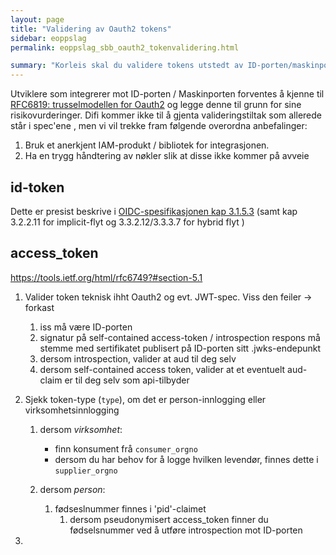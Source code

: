 ```yaml
---
layout: page
title: "Validering av Oauth2 tokens"
sidebar: eoppslag
permalink: eoppslag_sbb_oauth2_tokenvalidering.html

summary: "Korleis skal du validere tokens utstedt av ID-porten/maskinporten "
---
```


Utviklere som integrerer mot ID-porten / Maskinporten forventes å kjenne til [RFC6819: trusselmodellen for Oauth2](https://tools.ietf.org/html/rfc6819) og legge denne til grunn for sine risikovurderinger.  Difi kommer ikke til å gjenta valideringstiltak som allerede står i spec'ene , men vi vil trekke fram følgende overordna anbefalinger:

1) Bruk et anerkjent IAM-produkt / bibliotek for integrasjonen.
2) Ha en trygg håndtering av nøkler slik at disse ikke kommer på avveie


## id-token

Dette er presist beskrive i [OIDC-spesifikasjonen kap 3.1.5.3](https://openid.net/specs/openid-connect-core-1_0.html#TokenResponseValidation)
(samt kap 3.2.2.11 for implicit-flyt og 3.3.2.12/3.3.3.7 for hybrid flyt )


## access_token


https://tools.ietf.org/html/rfc6749?#section-5.1

1. Valider token teknisk ihht Oauth2 og evt. JWT-spec.  Viss den feiler -> forkast
    1.  iss må være ID-porten
    2.  signatur på self-contained access-token / introspection respons må stemme med sertifikatet publisert på ID-porten sitt .jwks-endepunkt
    3. dersom introspection, valider at aud til deg selv
    4. dersom self-contained access token, valider at et eventuelt aud-claim er til deg selv som api-tilbyder

2. Sjekk token-type (`type`), om det er person-innlogging eller virksomhetsinnlogging
     1. dersom *virksomhet*:
         * finn konsument frå  `consumer_orgno`
         * dersom du har behov for å logge hvilken levendør, finnes dette i `supplier_orgno`

    2. dersom *person*:
        1. fødseslnummer finnes i 'pid'-claimet
            1. dersom pseudonymisert access_token finner du fødselsnummer ved å utføre introspection mot ID-porten 

1.
